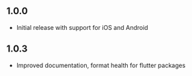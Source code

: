 ## 1.0.0

* Initial release with support for iOS and Android

## 1.0.3

* Improved documentation, format health for flutter packages
